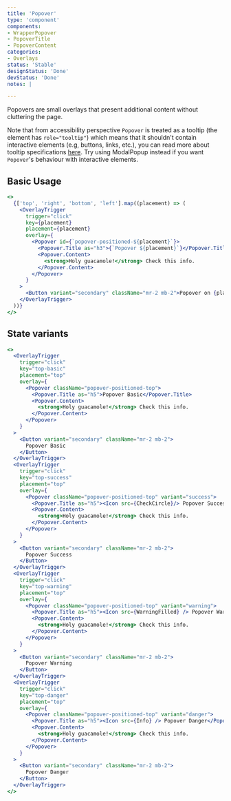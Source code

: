 ```yaml
---
title: 'Popover'
type: 'component'
components:
- WrapperPopover
- PopoverTitle
- PopoverContent
categories:
- Overlays
status: 'Stable'
designStatus: 'Done'
devStatus: 'Done'
notes: |

---
```


Popovers are small overlays that present additional content without cluttering the page.

Note that from accessibility perspective `Popover` is treated as a tooltip (the element has `role="tooltip"`) which means that it
shouldn't contain interactive elements (e.g, buttons, links, etc.), you can read more about tooltip specifications [here](https://developer.mozilla.org/en-US/docs/Web/Accessibility/ARIA/Roles/tooltip_role).
Try using <Link to="/components/modal/modal-popup/">ModalPopup</Link> instead if you want `Popover`'s behaviour with interactive elements.

## Basic Usage

```jsx live
<>
  {['top', 'right', 'bottom', 'left'].map((placement) => (
    <OverlayTrigger
      trigger="click"
      key={placement}
      placement={placement}
      overlay={
        <Popover id={`popover-positioned-${placement}`}>
          <Popover.Title as="h3">{`Popover ${placement}`}</Popover.Title>
          <Popover.Content>
            <strong>Holy guacamole!</strong> Check this info.
          </Popover.Content>
        </Popover>
      }
    >
      <Button variant="secondary" className="mr-2 mb-2">Popover on {placement}</Button>
    </OverlayTrigger>
  ))}
</>
```

## State variants

```jsx live
<>
  <OverlayTrigger
    trigger="click"
    key="top-basic"
    placement="top"
    overlay={
      <Popover className="popover-positioned-top">
        <Popover.Title as="h5">Popover Basic</Popover.Title>
        <Popover.Content>
          <strong>Holy guacamole!</strong> Check this info.
        </Popover.Content>
      </Popover>
    }
  >
    <Button variant="secondary" className="mr-2 mb-2">
      Popover Basic
    </Button>
  </OverlayTrigger>
  <OverlayTrigger
    trigger="click"
    key="top-success"
    placement="top"
    overlay={
      <Popover className="popover-positioned-top" variant="success">
        <Popover.Title as="h5"><Icon src={CheckCircle}/> Popover Success</Popover.Title>
        <Popover.Content>
          <strong>Holy guacamole!</strong> Check this info.
        </Popover.Content>
      </Popover>
    }
  >
    <Button variant="secondary" className="mr-2 mb-2">
      Popover Success
    </Button>
  </OverlayTrigger>
  <OverlayTrigger
    trigger="click"
    key="top-warning"
    placement="top"
    overlay={
      <Popover className="popover-positioned-top" variant="warning">
        <Popover.Title as="h5"><Icon src={WarningFilled} /> Popover Warning</Popover.Title>
        <Popover.Content>
          <strong>Holy guacamole!</strong> Check this info.
        </Popover.Content>
      </Popover>
    }
  >
    <Button variant="secondary" className="mr-2 mb-2">
      Popover Warning
    </Button>
  </OverlayTrigger>
  <OverlayTrigger
    trigger="click"
    key="top-danger"
    placement="top"
    overlay={
      <Popover className="popover-positioned-top" variant="danger">
        <Popover.Title as="h5"><Icon src={Info} /> Popover Danger</Popover.Title>
        <Popover.Content>
          <strong>Holy guacamole!</strong> Check this info.
        </Popover.Content>
      </Popover>
    }
  >
    <Button variant="secondary" className="mr-2 mb-2">
      Popover Danger
    </Button>
  </OverlayTrigger>
</>
```
